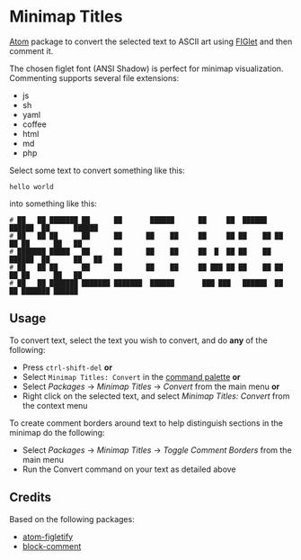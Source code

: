 # Minimap Titles
[Atom](https://atom.io/) package to convert the selected text to ASCII art using [FIGlet](http://www.figlet.org/) and then comment it.

The chosen figlet font (ANSI Shadow) is perfect for minimap visualization. Commenting supports several file extensions:
- js
- sh
- yaml
- coffee
- html
- md
- php

Select some text to convert something like this:

```
hello world
```

into something like this:

```
# ██   ██ ███████ ██      ██       ██████      ██     ██  ██████  ██████  ██      ██████  
# ██   ██ ██      ██      ██      ██    ██     ██     ██ ██    ██ ██   ██ ██      ██   ██
# ███████ █████   ██      ██      ██    ██     ██  █  ██ ██    ██ ██████  ██      ██   ██
# ██   ██ ██      ██      ██      ██    ██     ██ ███ ██ ██    ██ ██   ██ ██      ██   ██
# ██   ██ ███████ ███████ ███████  ██████       ███ ███   ██████  ██   ██ ███████ ██████
```

## Usage
To convert text, select the text you wish to convert, and do **any** of the following:
- Press `ctrl-shift-del` **or**
- Select `Minimap Titles: Convert` in the [command palette](https://atom.io/docs/latest/getting-started-atom-basics#command-palette) **or**
- Select _Packages_ -> _Minimap Titles_ -> _Convert_ from the main menu **or**
- Right click on the selected text, and select _Minimap Titles: Convert_ from the context menu

To create comment borders around text to help distinguish sections in the minimap do the following:
- Select _Packages_ -> _Minimap Titles_ -> _Toggle Comment Borders_ from the main menu
- Run the Convert command on your text as detailed above

## Credits
Based on the following packages:
- [atom-figletify](https://github.com/robatron/atom-figletify)
- [block-comment](https://github.com/RayKwon/atom-block-comment/)

